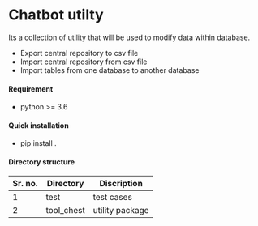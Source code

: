 # Chatbot utilty
Its a collection of utility that will be used to modify data within database.

* Export central repository to csv file
* Import central repository from csv file
* Import tables from one database to another database

#### Requirement
* python >= 3.6 

#### Quick installation 
* pip install .

#### Directory structure
| Sr. no. | Directory | Discription | 
| ---- |---|---| 
| 1 | test | test cases |
| 2 | tool_chest | utility package |
